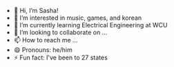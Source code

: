 - 👋 Hi, I’m Sasha!
- 👀 I’m interested in music, games, and korean
- 🌱 I’m currently learning Electrical Engineering at WCU
- 💞️ I’m looking to collaborate on ...
- 📫 How to reach me ...
- 😄 Pronouns: he/him
- ⚡ Fun fact: I've been to 27 states

<!---
sasha-melech/sasha-melech is a ✨ special ✨ repository because its `README.md` (this file) appears on your GitHub profile.
You can click the Preview link to take a look at your changes.
--->
